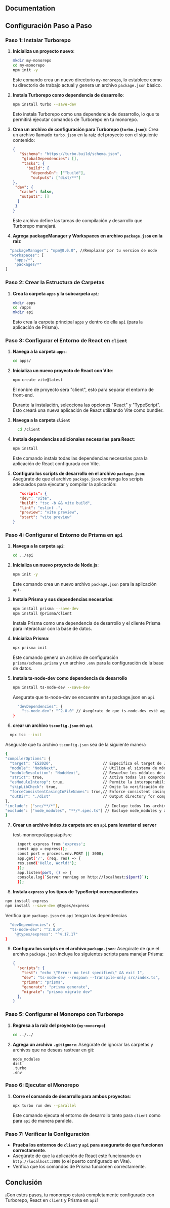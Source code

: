 
## Documentation

## Configuración Paso a Paso

### Paso 1: Instalar Turborepo
1. **Inicializa un proyecto nuevo**:
    ```bash
    mkdir my-monorepo
    cd my-monorepo
    npm init -y
    ```

    Este comando crea un nuevo directorio `my-monorepo`, lo establece como tu directorio de trabajo actual y genera un archivo `package.json` básico.

2. **Instala Turborepo como dependencia de desarrollo**:
    ```bash
    npm install turbo --save-dev
    ```

    Esto instala Turborepo como una dependencia de desarrollo, lo que te permitirá ejecutar comandos de Turborepo en tu monorepo.

3. **Crea un archivo de configuración para Turborepo (`turbo.json`)**:
    Crea un archivo llamado `turbo.json` en la raíz del proyecto con el siguiente contenido:

    ```json
    {
       "$schema": "https://turbo.build/schema.json",
        "globalDependencies": [],
        "tasks": {
          "build": {
            "dependsOn": ["^build"],
            "outputs": ["dist/**"]
   },   
     "dev": {
       "cache": false,
       "outputs": []
      }
     }
    }
    ```

    Este archivo define las tareas de compilación y desarrollo que Turborepo manejará.
4. **Agrega packageManager y Workspaces en archivo `package.json` en la raiz**
  ```bash
    "packageManager": "npm@0.0.0", //Remplazar por tu version de node
    "workspaces": [
      "apps/*",
      "packages/*"
  ]
  ```
### Paso 2: Crear la Estructura de Carpetas

1. **Crea la carpeta `apps` y la subcarpeta `api`**:
    ```bash
    mkdir apps
    cd /apps
    mkdir api
    ```

    Esto crea la carpeta principal `apps` y dentro de ella `api` (para la aplicación de Prisma).

### Paso 3: Configurar el Entorno de React en `client`

1. **Navega a la carpeta `apps`**:
    ```bash
    cd apps/
    ```

2. **Inicializa un nuevo proyecto de React con Vite**:
    ```bash
    npm create vite@latest
    ```
    El nonbre de proyecto sera "client", esto para separar el entorno de front-end.

    Durante la instalación, selecciona las opciones "React" y "TypeScript". Esto creará una nueva aplicación de React utilizando Vite como bundler.
    
3. **Navega a la carpeta `client`**
    ```bash
      cd /client
    ```
4. **Instala dependencias adicionales necesarias para React**:
    ```bash
    npm install
    ```

    Este comando instala todas las dependencias necesarias para la aplicación de React configurada con Vite.

5. **Configura los scripts de desarrollo en el archivo `package.json`**:
    Asegúrate de que el archivo `package.json` contenga los scripts adecuados para ejecutar y compilar la aplicación:

    ```json
       "scripts": {
       "dev": "vite",
       "build": "tsc -b && vite build",
       "lint": "eslint .",
       "preview": "vite preview",
       "start": "vite preview"
    }
    ```

### Paso 4: Configurar el Entorno de Prisma en `api`

1. **Navega a la carpeta `api`**:
    ```bash
    cd ../api
    ```

2. **Inicializa un nuevo proyecto de Node.js**:
    ```bash
    npm init -y
    ```

    Este comando crea un nuevo archivo `package.json` para la aplicación `api`.

3. **Instala Prisma y sus dependencias necesarias**:
    ```bash
    npm install prisma --save-dev
    npm install @prisma/client
    ```

    Instala Prisma como una dependencia de desarrollo y el cliente Prisma para interactuar con la base de datos.

4. **Inicializa Prisma**:
    ```bash
    npx prisma init
    ```

    Este comando genera un archivo de configuración `prisma/schema.prisma` y un archivo `.env` para la configuración de la base de datos.

5. **Instala ts-node-dev como dependencia de desarrollo**
    ```bash
    npm install ts-node-dev --save-dev
    ```
    Asegurate que ts-node-dev se encuentre en tu package.json en `api`
    ```bash
      "devDependencies": {
        "ts-node-dev": "^2.0.0" // Asegúrate de que ts-node-dev esté aquí
    }
    ```
6. **crear un archivo `tsconfig.json` en `api`**
  ```bash
    npx tsc --init
  ```
  Asegurate que tu archivo `tsconfig.json` sea de la siguiente manera
  ```bash
  {
  "compilerOptions": {
    "target": "ES2020",                      // Especifica el target de JavaScript
    "module": "NodeNext",                    // Utiliza el sistema de módulos de Node.js más reciente
    "moduleResolution": "NodeNext",          // Resuelve los módulos de acuerdo con Node.js
    "strict": true,                          // Activa todas las comprobaciones estrictas
    "esModuleInterop": true,                 // Permite la interoperabilidad entre ES Modules y CommonJS
    "skipLibCheck": true,                    // Omite la verificación de archivos de declaración
    "forceConsistentCasingInFileNames": true,// Enforce consistent casing in file names
    "outDir": "./dist"                       // Output directory for compiled files
  },
  "include": ["src/**/*"],                    // Incluye todos los archivos en el directorio src
  "exclude": ["node_modules", "**/*.spec.ts"] // Excluye node_modules y archivos de pruebas
}
```
 7. **Crear un archivo index.ts carpeta src en `api` para levantar el server** 
    
    test-monorepo/apps/api/src

    ```bash
      import express from 'express';
      const app = express();
      const port = process.env.PORT || 3000;
      app.get('/', (req, res) => {
      res.send('Hello, World!');
      });
      app.listen(port, () => {
      console.log(`Server running on http://localhost:${port}`);
      });
    ```
  8. **Instala `express` y los tipos de TypeScript correspondientes**
  ```bash
  npm install express
  npm install --save-dev @types/express
  ```

  Verifica que `package.json` en `api` tengan las dependencias
  ```bash
    "devDependencies": {
    "ts-node-dev": "^2.0.0",
      "@types/express": "^4.17.17"
  }
  ```

9. **Configura los scripts en el archivo `package.json`**:
    Asegúrate de que el archivo `package.json` incluya los siguientes scripts para      manejar Prisma:

    ```json
    {
      "scripts": {
        "test": "echo \"Error: no test specified\" && exit 1",
        "dev": "ts-node-dev --respawn --transpile-only src/index.ts",
        "prisma": "prisma",
        "generate": "prisma generate",
        "migrate": "prisma migrate dev"
      },
    }
    ```

### Paso 5: Configurar el Monorepo con Turborepo

1. **Regresa a la raíz del proyecto (`my-monorepo`)**:
    ```bash
    cd ../../
    ```
2. **Agrega un archivo `.gitignore`**:
    Asegúrate de ignorar las carpetas y archivos que no deseas rastrear en git:

    ```gitignore
    node_modules
    dist
    .turbo
    .env
    ```

### Paso 6: Ejecutar el Monorepo

1. **Corre el comando de desarrollo para ambos proyectos**:
    ```bash
    npx turbo run dev --parallel
    ```

    Este comando ejecuta el entorno de desarrollo tanto para `client` como para `api` de manera paralela.

### Paso 7: Verificar la Configuración

- **Prueba los entornos de `client` y `api` para asegurarte de que funcionen correctamente**.
- Asegúrate de que la aplicación de React esté funcionando en `http://localhost:3000` (o el puerto configurado en Vite).
- Verifica que los comandos de Prisma funcionen correctamente.

## Conclusión

¡Con estos pasos, tu monorepo estará completamente configurado con Turborepo, React en `client` y Prisma en `api`!